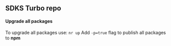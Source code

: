 ## SDKS Turbo repo

#### Upgrade all packages

To upgrade all packages use: `nr up`
Add `-p=true` flag to publish all packages to **npm**
